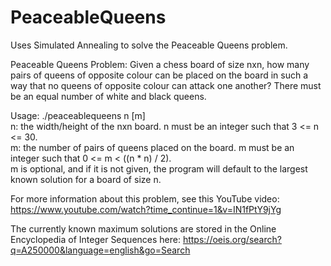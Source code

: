 # PeaceableQueens
Uses Simulated Annealing to solve the Peaceable Queens problem.

Peaceable Queens Problem: Given a chess board of size nxn, how many pairs of queens of opposite colour can be placed on the board in such a way that no queens of opposite colour can attack one another? There must be an equal number of white and black queens.

Usage: ./peaceablequeens n [m]\
n: the width/height of the nxn board. n must be an integer such that 3 <= n <= 30.\
m: the number of pairs of queens placed on the board. m must be an integer such that 0 <= m < ((n * n) / 2).\
m is optional, and if it is not given, the program will default to the largest known solution for a board of size n.

For more information about this problem, see this YouTube video:
https://www.youtube.com/watch?time_continue=1&v=IN1fPtY9jYg

The currently known maximum solutions are stored in the Online Encyclopedia of Integer Sequences here: https://oeis.org/search?q=A250000&language=english&go=Search
